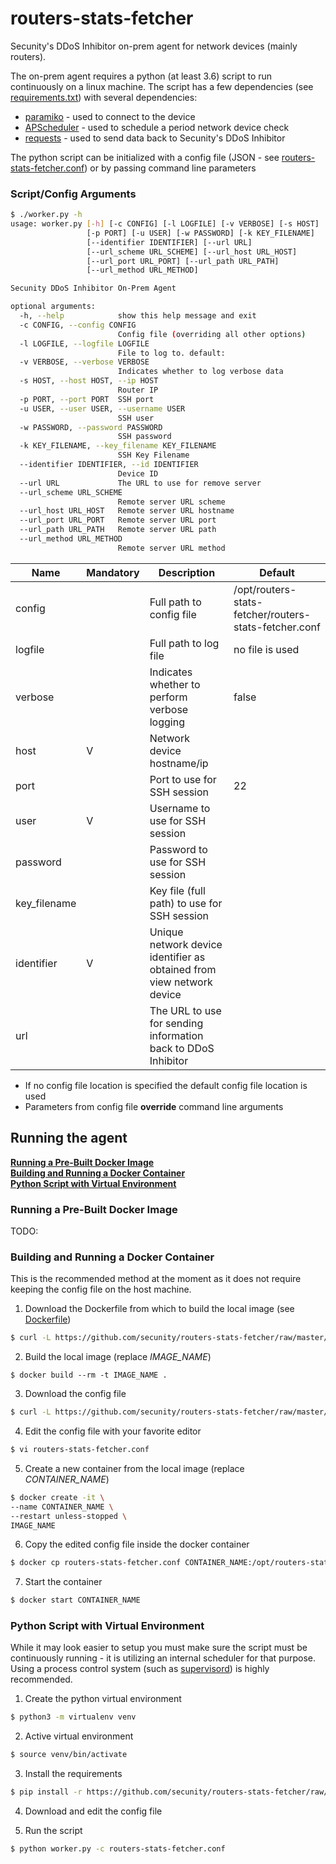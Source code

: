 # routers-stats-fetcher
Secunity's DDoS Inhibitor on-prem agent for network devices (mainly routers).

The on-prem agent requires a python (at least 3.6) script to run continuously on a linux machine. The script has a few dependencies (see [requirements.txt](requirements.txt)) with several dependencies:
- [paramiko](http://www.paramiko.org/) - used to connect to the device
- [APScheduler](https://apscheduler.readthedocs.io/) - used to schedule a period network device check
- [requests](https://requests.readthedocs.io/) - used to send data back to Secunity's DDoS Inhibitor

The python script can be initialized with a config file (JSON - see [routers-stats-fetcher.conf](routers-stats-fetcher.conf)) or by passing command line parameters

### Script/Config Arguments
```bash
$ ./worker.py -h
usage: worker.py [-h] [-c CONFIG] [-l LOGFILE] [-v VERBOSE] [-s HOST]
                 [-p PORT] [-u USER] [-w PASSWORD] [-k KEY_FILENAME]
                 [--identifier IDENTIFIER] [--url URL]
                 [--url_scheme URL_SCHEME] [--url_host URL_HOST]
                 [--url_port URL_PORT] [--url_path URL_PATH]
                 [--url_method URL_METHOD]

Secunity DDoS Inhibitor On-Prem Agent

optional arguments:
  -h, --help            show this help message and exit
  -c CONFIG, --config CONFIG
                        Config file (overriding all other options)
  -l LOGFILE, --logfile LOGFILE
                        File to log to. default:
  -v VERBOSE, --verbose VERBOSE
                        Indicates whether to log verbose data
  -s HOST, --host HOST, --ip HOST
                        Router IP
  -p PORT, --port PORT  SSH port
  -u USER, --user USER, --username USER
                        SSH user
  -w PASSWORD, --password PASSWORD
                        SSH password
  -k KEY_FILENAME, --key_filename KEY_FILENAME
                        SSH Key Filename
  --identifier IDENTIFIER, --id IDENTIFIER
                        Device ID
  --url URL             The URL to use for remove server
  --url_scheme URL_SCHEME
                        Remote server URL scheme
  --url_host URL_HOST   Remote server URL hostname
  --url_port URL_PORT   Remote server URL port
  --url_path URL_PATH   Remote server URL path
  --url_method URL_METHOD
                        Remote server URL method

```

| Name | Mandatory | Description | Default |
| --- | --- | --- | --- |
| config | | Full path to config file | /opt/routers-stats-fetcher/routers-stats-fetcher.conf |
| logfile | | Full path to log file | no file is used |
| verbose | | Indicates whether to perform verbose logging | false |
| host | V | Network device hostname/ip | |
| port | | Port to use for SSH session | 22 |
| user | V | Username to use for SSH session | |
| password | | Password to use for SSH session | |
| key_filename | | Key file (full path) to use for SSH session | |
| identifier | V | Unique network device identifier as obtained from view network device | | 
| url | | The URL to use for sending information back to DDoS Inhibitor |

* If no config file location is specified the default config file location is used
* Parameters from config file **override** command line arguments


## Running the agent

**[Running a Pre-Built Docker Image](#Running-a-Pre-Built-Docker-Image)**<br>
**[Building and Running a Docker Container](#Building-and-Running-a-Docker-Container)**<br>
**[Python Script with Virtual Environment](#Python-Script-with-Virtual-Environment)**

### Running a Pre-Built Docker Image
TODO:

### Building and Running a Docker Container
This is the recommended method at the moment as it does not require keeping the config file on the host machine.

1. Download the Dockerfile from which to build the local image (see [Dockerfile](Dockerfile))
```bash
$ curl -L https://github.com/secunity/routers-stats-fetcher/raw/master/Dockerfile -o Dockerfile
```
2. Build the local image (replace *IMAGE_NAME*)
```
$ docker build --rm -t IMAGE_NAME .
```
3. Download the config file
```bash
$ curl -L https://github.com/secunity/routers-stats-fetcher/raw/master/routers-stats-fetcher.conf -o routers-stats-fetcher.conf
```
4. Edit the config file with your favorite editor
```bash
$ vi routers-stats-fetcher.conf
```
5. Create a new container from the local image (replace *CONTAINER_NAME*)
```bash
$ docker create -it \
--name CONTAINER_NAME \
--restart unless-stopped \
IMAGE_NAME
```
6. Copy the edited config file inside the docker container
```bash
$ docker cp routers-stats-fetcher.conf CONTAINER_NAME:/opt/routers-stats-fetcher/routers-stats-fetcher.conf
```
7. Start the container
```bash
$ docker start CONTAINER_NAME
```

### Python Script with Virtual Environment
While it may look easier to setup you must make sure the script must be continuously running - 
it is utilizing an internal scheduler for that purpose.
Using a process control system (such as [supervisord](http://supervisord.org/)) is highly recommended.

1. Create the python virtual environment
 ```bash
$ python3 -m virtualenv venv
```

2. Active virtual environment
```bash
$ source venv/bin/activate
```

3. Install the requirements
```bash
$ pip install -r https://github.com/secunity/routers-stats-fetcher/raw/master/requirements.txt
``` 

4. Download and edit the config file


5. Run the script 
```bash
$ python worker.py -c routers-stats-fetcher.conf
``` 
